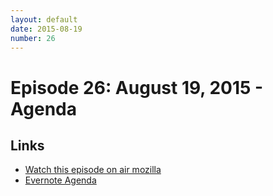 ```yaml
---
layout: default
date: 2015-08-19
number: 26
---
```


# Episode 26: August 19, 2015 - Agenda

## Links
* [Watch this episode on air mozilla](https://air.mozilla.org/the-joy-of-coding-mconley-livehacks-on-firefox-episode-26/)
* [Evernote Agenda](https://www.evernote.com/l/AbI_e_YKIFFBaIvqv6c_QQ0Rkfnhiv3DceI)
